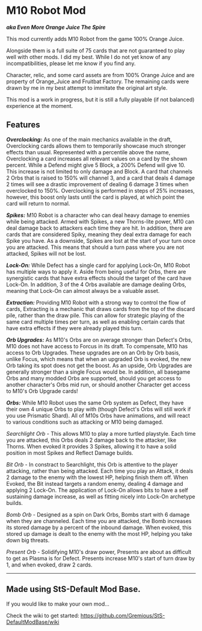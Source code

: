 # M10 Robot Mod

_**aka Even More Orange Juice The Spire**_


This mod currently adds M10 Robot from the game 100% Orange Juice.

Alongside them is a full suite of 75 cards that are not guaranteed to play well with other mods. I did my best. While I do not yet know of any incompatibilities, please let me know if you find any.

Character, relic, and some card assets are from 100% Orange Juice and are property of Orange_Juice and Fruitbat Factory. The remaining cards were drawn by me in my best attempt to immitate the original art style.

This mod is a work in progress, but it is still a fully playable (if not balanced) experience at the moment.

Features
---

_**Overclocking:**_
As one of the main mechanics available in the draft, Overclocking cards allows them to temporarily showcase much stronger effects than usual. Represented with a percentile above the name, Overclocking a card increases all relevant values on a card by the shown percent. While a Defend might give 5 Block, a 200% Defend will give 10. This increase is not limited to only damage and Block. A card that channels 2 Orbs that is raised to 150% will channel 3, and a card that deals 4 damage 2 times will see a drastic improvement of dealing 6 damage 3 times when overclocked to 150%. Overclocking is performed in steps of 25% increases, however, this boost only lasts until the card is played, at which point the card will return to normal.

_**Spikes:**_
M10 Robot is a character who can deal heavy damage to enemies while being attacked. Armed with Spikes, a new Thorns-lite power, M10 can deal damage back to attackers each time they are hit. In addition, there are cards that are considered Spiky, meaning they deal extra damage for each Spike you have. As a downside, Spikes are lost at the start of your turn once you are attacked. This means that should a turn pass where you are not attacked, Spikes will not be lost.

_**Lock-On:**_
While Defect has a single card for applying Lock-On, M10 Robot has multiple ways to apply it. Aside from being useful for Orbs, there are synergistic cards that have extra effects should the target of the card have Lock-On. In addition, 3 of the 4 Orbs available are damage dealing Orbs, meaning that Lock-On can almost always be a valuable asset.

_**Extraction:**_
Providing M10 Robot with a strong way to control the flow of cards, Extracting is a mechanic that draws cards from the top of the discard pile, rather than the draw pile. This can allow for strategic playing of the same card multiple times per turn, as well as enabling certain cards that have extra effects if they were already played this turn.

_**Orb Upgrades:**_
As M10's Orbs are on average stronger than Defect's Orbs, M10 does not have access to Forcus in its draft. To compensate, M10 has access to Orb Upgrades. These upgrades are on an Orb by Orb basis, unlike Focus, which means that when an upgraded Orb is evoked, the new Orb taking its spot does not get the boost. As an upside, Orb Upgrades are generally stronger than a single Focus would be. In addition, all basegame Orbs and many modded Orbs are supported, should you get access to another character's Orbs mid run, or should another Character get access to M10's Orb Upgrade cards!

_**Orbs:**_ 
While M10 Robot uses the same Orb system as Defect, they have their own 4 unique Orbs to play with (though Defect's Orbs will still work if you use Prismatic Shard). All of M10s Orbs have animations, and will react to various conditions such as attacking or M10 being damaged.

_Searchlight Orb_ - This allows M10 to play a more turtled playstyle. Each time you are attacked, this Orbs deals 2 damage back to the attacker, like Thorns. When evoked it provides 3 Spikes, allowing it to have a solid position in most Spikes and Reflect Damage builds. 

_Bit Orb_ - In constract to Searchlight, this Orb is attentive to the player attacking, rather than being attacked. Each time you play an Attack, it deals 2 damage to the enemy with the lowest HP, helping finish them off. When Evoked, the Bit instead targets a random enemy, dealing 4 damage and applying 2 Lock-On. The application of Lock-On allows bits to have a self sustaining damage increase, as well as fitting nicely into Lock-On archetype builds.

_Bomb Orb_ - Designed as a spin on Dark Orbs, Bombs start with 6 damage when they are channeled. Each time you are attacked, the Bomb increases its stored damage by a percent of the inbound damage. When evoked, this stored up damage is dealt to the enemy with the most HP, helping you take down big threats.

_Present Orb_ - Solidifying M10's draw power, Presents are about as difficult to get as Plasma is for Defect. Presents increase M10's start of turn draw by 1, and when evoked, draw 2 cards.

---

Made using StS-Default Mod Base.
---

If you would like to make your own mod...

Check the wiki to get started: https://github.com/Gremious/StS-DefaultModBase/wiki
